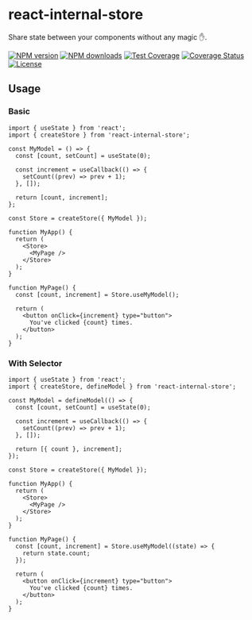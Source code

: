 # react-internal-store

Share state between your components without any magic ✋.

[![NPM version](https://img.shields.io/npm/v/react-internal-store.svg?style=flat)](https://npmjs.org/package/react-internal-store) [![NPM downloads](http://img.shields.io/npm/dm/react-internal-store.svg?style=flat)](https://npmjs.org/package/react-internal-store) [![Test Coverage](https://github.com/imhele/react-internal-store/actions/workflows/Test%20Coverage.yml/badge.svg)](https://github.com/imhele/react-internal-store/actions/workflows/Test%20Coverage.yml) [![Coverage Status](https://coveralls.io/repos/github/imhele/react-internal-store/badge.svg?branch=master)](https://coveralls.io/github/imhele/react-internal-store?branch=master) [![License](https://img.shields.io/npm/l/react-internal-store.svg)](https://npmjs.org/package/react-internal-store)

## Usage

### Basic

```tsx
import { useState } from 'react';
import { createStore } from 'react-internal-store';

const MyModel = () => {
  const [count, setCount] = useState(0);

  const increment = useCallback(() => {
    setCount((prev) => prev + 1);
  }, []);

  return [count, increment];
};

const Store = createStore({ MyModel });

function MyApp() {
  return (
    <Store>
      <MyPage />
    </Store>
  );
}

function MyPage() {
  const [count, increment] = Store.useMyModel();

  return (
    <button onClick={increment} type="button">
      You've clicked {count} times.
    </button>
  );
}
```

### With Selector

```tsx
import { useState } from 'react';
import { createStore, defineModel } from 'react-internal-store';

const MyModel = defineModel(() => {
  const [count, setCount] = useState(0);

  const increment = useCallback(() => {
    setCount((prev) => prev + 1);
  }, []);

  return [{ count }, increment];
});

const Store = createStore({ MyModel });

function MyApp() {
  return (
    <Store>
      <MyPage />
    </Store>
  );
}

function MyPage() {
  const [count, increment] = Store.useMyModel((state) => {
    return state.count;
  });

  return (
    <button onClick={increment} type="button">
      You've clicked {count} times.
    </button>
  );
}
```

